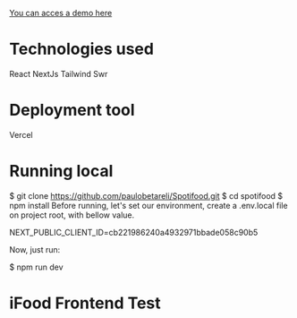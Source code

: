 [You can acces a demo here](https://myspotifood.vercel.app/)

# Technologies used
React
NextJs
Tailwind
Swr

#  Deployment tool
Vercel

# Running local

$ git clone https://github.com/paulobetareli/Spotifood.git
$ cd spotifood
$ npm install
Before running, let's set our environment, create a .env.local file on project root, with bellow value.

NEXT_PUBLIC_CLIENT_ID=cb221986240a4932971bbade058c90b5

Now, just run:

$ npm run dev



# iFood Frontend Test
